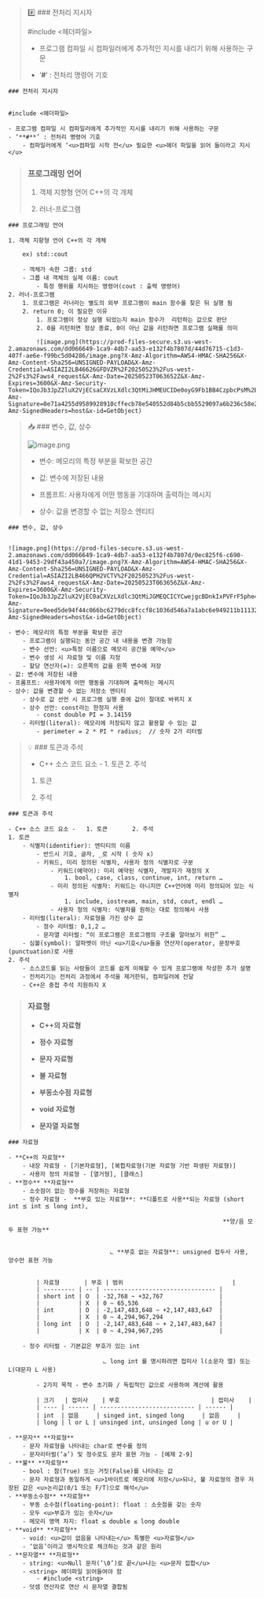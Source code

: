 
> #️⃣ ### 전처리 지시자  
>   
> #include <헤더파일>  
>   
> - 프로그램 컴파일 시 컴파일러에게 추가적인 지시를 내리기 위해 사용하는 구문  
>   
> - ‘**#**’ : 전처리 명령어 기호


	### 전처리 지시자


	#include <헤더파일>

	- 프로그램 컴파일 시 컴파일러에게 추가적인 지시를 내리기 위해 사용하는 구문
	- ‘**#**’ : 전처리 명령어 기호
		- 컴파일러에게 ‘<u>컴파일 시작 전</u> 필요한 <u>헤더 파일을 읽어 들이라고 지시</u>

> ### 프로그래밍 언어  
>   
> 1. 객체 지향형 언어 C++의 각 개체  
>   
> 2. 러너-프로그램


	### 프로그래밍 언어

	1. 객체 지향형 언어 C++의 각 개체

		ex) std::cout 

		- 객체가 속한 그룹: std
		- 그룹 내 객체의 실제 이름: cout
			- 특정 행위를 지시하는 명령어(cout : 출력 명령어)
	2. 러너-프로그램
		1. 프로그램은 러너라는 별도의 외부 프로그램이 main 함수를 찾은 뒤 실행 됨
		2. return 0; 이 필요한 이유
			1. 프로그램이 정상 실행 되었는지 main 함수가  리턴하는 값으로 판단
			2. 0을 리턴하면 정상 종료, 0이 아닌 값을 리턴하면 프로그램 실패를 의미

			![image.png](https://prod-files-secure.s3.us-west-2.amazonaws.com/dd066649-1ca9-4db7-aa53-e132f4b7807d/44d76715-c1d3-407f-ae6e-f99bc5d04286/image.png?X-Amz-Algorithm=AWS4-HMAC-SHA256&X-Amz-Content-Sha256=UNSIGNED-PAYLOAD&X-Amz-Credential=ASIAZI2LB46626GFDVZR%2F20250523%2Fus-west-2%2Fs3%2Faws4_request&X-Amz-Date=20250523T063652Z&X-Amz-Expires=3600&X-Amz-Security-Token=IQoJb3JpZ2luX2VjECsaCXVzLXdlc3QtMiJHMEUCIDe0oyG9Fb1BB4CzpbcPsM%2BGds4OgPfRUYJttWnM8O44AiEAv0C7JMwpZGgsGLFCLuQaqQWzhC8bCQToe55jsRAhKNQqiAQI5P%2F%2F%2F%2F%2F%2F%2F%2F%2F%2FARAAGgw2Mzc0MjMxODM4MDUiDNlrkW%2Fkzlwbr490ECrcA4ELQ%2FA8e6V%2FZyzvKO%2Bs5pM4cbKKqu4dUnnryvkclDczcZjEiVArQ4BPkvIXT47QlVvVLiZMSRDGyO3JEoajGw4eEoj1iibl4iG5lwQHUiIRIOor6iP%2FBSsHjW53Qk9U%2BNk7SEOM2WkzKirNGNi2kxzLjPA%2Bb%2FQXBi1EXbJoi%2BZB4OTc8GQ%2BEIt9Pb1ly3x4QYGrAWnwMKmBqWoym3M%2BKVcq1OBaSHqm76OZgYC4hapbTIFLsVyLCflJWuFGTg8XSn4%2F8cbAa7Ic1DkgQsA4Au4VJTOOLQbBPsZ1VV%2BP0N6ZUrHvQ49A8y%2FbyljHdj7EX8cgqkuiQaXoGIvj28aorrGKgFpRutjCZeBLcBcHheWWrSAA4Nt%2FTSPcH9jP2tuyB44nWbV1G67jA7R3md0Mx9sBKNE8rrdDC6%2BIUukz5YtLQESmJSqe0sTzupgTjSyTov6uH9xi7uDUhJxfjikTaS1Ako8UrxqdIiiMZ56GcKfY50ofy2QM2dY8Uww4sZgZg8d%2BGMNGGRxm%2BGnD0whR01%2FCrnguplzXpDrFfBJWR47Kf5RSMlXXHvhUqEdDGzLcESOywGgWsOROv70D74cQ4IiyPK5mGytskP6kGtKMEPl9Srffyhqd02RtDcuNMLTCv8EGOqUBoORBPc4EPqnWKgFhcyBWmKmG73n%2BtKWDwQ8bD9Jwtf7lew3AvdC4izAz8Y5c%2Bc18DWus1ozo9qg84oZV78iWVPONWEEbhaaK8ba586bWe9vHtttybuFSeny8CUiRIF4s8WEufrkqQh7oU6%2BY2Cr%2FwSBpBarwuCW%2Bjljw19AYKRLIeV%2F7ooQ3ceS7dXM2qy0a%2BAUYxk6pYdJ7Q5l3%2Fsbjh8xB9GjQ&X-Amz-Signature=0e71a4255d9589928910cffecb78e540552d84b5cbb5529097a6b236c58e2664&X-Amz-SignedHeaders=host&x-id=GetObject)


> 📥 ### 변수, 값, 상수  
>   
> ![image.png](https://prod-files-secure.s3.us-west-2.amazonaws.com/dd066649-1ca9-4db7-aa53-e132f4b7807d/0ec825f6-c690-41d1-9453-29df43a450a7/image.png?X-Amz-Algorithm=AWS4-HMAC-SHA256&X-Amz-Content-Sha256=UNSIGNED-PAYLOAD&X-Amz-Credential=ASIAZI2LB466UMFXDTW3%2F20250523%2Fus-west-2%2Fs3%2Faws4_request&X-Amz-Date=20250523T063656Z&X-Amz-Expires=3600&X-Amz-Security-Token=IQoJb3JpZ2luX2VjECsaCXVzLXdlc3QtMiJHMEUCIQDIi756eOiMTqHfZy6KK62CB1Ev9BXGllebAV%2FdMXVJyQIgFkZj0uiTBeEyTJYvmo8CKeBQU3m6vZarA%2BZToPWB1NcqiAQI5P%2F%2F%2F%2F%2F%2F%2F%2F%2F%2FARAAGgw2Mzc0MjMxODM4MDUiDCvynssBSczdlsNqRyrcA8WjfWGh1kujyX2MbtTBj0RqvMe9JBWfGoZAdRMy6f5%2F5PWat3epiAxQUkLiVqlWafRsWSbqt8lEc%2B8R47AFepHNpU37sLJ4C0lfHyah6VGT3WsdXsJV7wVjX4P0tTgw9FKeyjqCfsmsj0w4yeXH3eonZ45exQjP5dRQLOqS5KLdFmiSENamK5IRxf%2FQVwaZYM1ZPhbspPD7ToeA0j0Aix4b%2F0PY0qw2Ni5UaJpl2IvP1JuiG977PCnbO%2Ftlt%2BEL22%2Fr8dTKGbX2%2BUIvtJjag3LPUVmUVA%2Bvxp6%2Bnk%2Bhuh4xGkENcAEU%2FI8RjKNU2DdulPfHEGfjPKc1Z17xhmkGIOq%2Fa3iRv9IgAV%2FyiS%2FgGdAc%2Fzq6JvcDKxZ1Tj5ikZ%2Fsgt4t%2BfjrDxu%2FTGOVbHp9VDTXgJZhTAsK8GFxr5HC%2FEEeR%2Fz9XzWRQUpripla0cMIBbpbvY80JOtJcmIiz%2F0hAOPZ1T4EBHZ9H3pF6aVWKFQb9oFEr5tzTbW1E6N4ygX6szOtY4BPiSxD38zevzpnmtcEKBmjMVwVi%2FHqqQD4Wi2UUTruvHWu6wS5RQTNCmCqaOqiDApmNAuOSqNrlH40H8NHlcc5nJqkRleHlwdAnLCi%2Fs2rL8xZz7%2BWNuO4MPzCv8EGOqUB8WzuiEV9uZikNcmgls2ELf71wxSnwS7sAmx7UH4%2FyRVzBJrabo1R7WnqJosu6si7eD6qmPFFNKjnLS35cDVfu6lmWWWpBQhnI1M5VJmestFnGoOjPjqhFBY9F%2Fcgu2f613MsjY7cxxMY9vAATTQS1KHXaAA7UySRlmbGHvLNZ%2F16CXT0G66ftvsa5pzof5lgRaJRFgZk0rBMjr5h%2BKVU58v9Bnx5&X-Amz-Signature=cd52c4436300a8eb8e179702beca5790c621b917d17122f14e864fce67494ea5&X-Amz-SignedHeaders=host&x-id=GetObject)  
>   
> - 변수: 메모리의 특정 부분을 확보한 공간  
>   
> - 값: 변수에 저장된 내용  
>   
> - 프롬프트: 사용자에게 어떤 행동을 기대하며 출력하는 메시지  
>   
> - 상수: 값을 변경할 수 없는 저장소 엔티티


	### 변수, 값, 상수


	![image.png](https://prod-files-secure.s3.us-west-2.amazonaws.com/dd066649-1ca9-4db7-aa53-e132f4b7807d/0ec825f6-c690-41d1-9453-29df43a450a7/image.png?X-Amz-Algorithm=AWS4-HMAC-SHA256&X-Amz-Content-Sha256=UNSIGNED-PAYLOAD&X-Amz-Credential=ASIAZI2LB466QPH2VCTV%2F20250523%2Fus-west-2%2Fs3%2Faws4_request&X-Amz-Date=20250523T063656Z&X-Amz-Expires=3600&X-Amz-Security-Token=IQoJb3JpZ2luX2VjEC0aCXVzLXdlc3QtMiJGMEQCICYCwejgcBDnkIxPVFrF5phe44a4aQ6A4CiohVr3fAahAiBKImMWIIG4coIgA%2FOoKPQrKQTv5VOE31ym%2FEICp3RWpSqIBAjm%2F%2F%2F%2F%2F%2F%2F%2F%2F%2F8BEAAaDDYzNzQyMzE4MzgwNSIMdyxFxHa8L7mA7T1vKtwD1yLpk%2BgMyffw6vU3tWm588NLt5Q0w%2BbAzqOQWUKe54PTJ9U5I4Axz0LexwxRjxTkeIGhatnCiYgU3aNFVfJU6ELkEmeu0PhWCGuWAFQKqfW7%2FTRC%2FyAU%2BSI4E1MKVafUDXFP2mOrA8VWcLatqekJAgIYYR6HcEk0MfhtKdPJolgl2S4M4yW8r2YTPlw9QRPTrHZSdKkKfiFNGFSBNr10w%2BtVnVLnYWOXKtzEA%2BOOQiI%2FktjHgWKJ44F9OWhuCycHJSDnUhWa5wdHKC2hG5kQXL%2BH5jowDivuCneiXuH%2FH%2BD%2BTSlDSL7Y6jwraeWni64LsCf0HwTR8E5SmXKOnLnHDdLYmjR2fNoL2AeLRN0RLS4PLXe5RRxclMx2qq31CHAgKinFqosDBV9KcVDE7Qybl9Y2JNilxsTvjOfKKO3MfRKHHE83L1ZfR4KY32sc3d2pqW7sF%2BH25Lq6uQ29piCPLHaFxtyBYzWYYQpzTghsDJXIoKIIlFLQrSYfZTK0yWcDCa%2FpWfNM7iWwKCOeB1sPzfSsm%2FZYEJ5M4q60U8nS6LfkF5AKk0s3vYThPwJcge2R2WkGgfZegyu8zXfatYNAfeO1%2Fctv2i4r4sNM9qsFsV403IeMoS6rXoA22%2BMwv4fAwQY6pgH%2Fgdv53Pd2cZKppz7IBviwXdWmvK1GrCr1L%2FsDso%2BTKiY5oePWR3gRJOJRmyyj3ZSAlX1jkg1cX9w4cWIbLzwZWyMZKy9UmfMKhDNNqB0x4Yn61gl7O%2BQ46%2F3G8VH3N3wSsKr5xNo6BbunXBbQNe01tbe0XEApUwWtuR55PJdnI1simQgRbBYTCcrFgpNVHgvE67ZlLbjrDFepRykKsgWcqbZv3CJ1&X-Amz-Signature=9eed5de94f44c066bc6279dcc8fccf8c1036d546a7a1abc6e949211b11132361&X-Amz-SignedHeaders=host&x-id=GetObject)

	- 변수: 메모리의 특정 부분을 확보한 공간
		- 프로그램이 실행되는 동안 공간 내 내용을 변경 가능함
		- 변수 선언: <u>특정 이름으로 메모리 공간을 예약</u>
		- 변수 생성 시 자료형 및 이름 지정
		- 할당 연산자(=): 오른쪽의 값을 왼쪽 변수에 저장
	- 값: 변수에 저장된 내용
	- 프롬프트: 사용자에게 어떤 행동을 기대하며 출력하는 메시지
	- 상수: 값을 변경할 수 없는 저장소 엔티티
		- 상수로 값 선언 시 프로그램 실행 중에 값이 절대로 바뀌지 X
		- 상수 선언: const라는 한정자 사용
			- const double PI = 3.14159
		- 리터럴(literal): 메모리에 저장되지 않고 활용할 수 있는 값
			- perimeter = 2 * PI * radius;  // 숫자 2가 리터럴

> 💡 ### 토큰과 주석  
>   
> - C++ 소스 코드 요소 -   1. 토큰       2. 주석  
>   
> 1. 토큰  
>   
> 2. 주석


	### 토큰과 주석

	- C++ 소스 코드 요소 -   1. 토큰       2. 주석
	1. 토큰
		- 식별자(identifier): 엔티티의 이름
			- 반드시 기호, 글자, _로 시작 ( 숫자 x)
			- 키워드, 미리 정의된 식별자, 사용자 정의 식별자로 구분
				- 키워드(예약어): 미리 예약된 식별자, 개발자가 재정의 X
					1. bool, case, class, continue, int, return …
				- 미리 정의된 식별자: 키워드는 아니지만 C++언어에 미리 정의되어 있는 식별자
					1. include, iostream, main, std, cout, endl …
				- 사용자 정의 식별자: 식별자를 원하는 대로 정의해서 사용
		- 리터럴(literal): 자료형을 가진 상수 값
			- 정수 리터럴: 0,1,2 …
			- 문자열 리터럴: “이 프로그램은 프로그램의 구조를 알아보기 위한” …
		- 심볼(symbol): 알파벳이 아닌 <u>기호</u>들을 연산자(operator, 문장부호(punctuation)로 사용
	2. 주석
		- 소스코드를 읽는 사람들이 코드를 쉽게 이해할 수 있게 프로그램에 작성한 추가 설명
		- 전처리기는 전처리 과정에서 주석을 제거한뒤, 컴파일러에 전달
		- C++은 중첩 주석 지원하지 X

> ### 자료형  
>   
> - **C++의 자료형**  
>   
> - **정수** **자료형**  
>   
> - **문자** **자료형**  
>   
> - **불** **자료형**  
>   
> - **부동소수점** **자료형**  
>   
> - **void** **자료형**  
>   
> - **문자열** **자료형**


	### 자료형

	- **C++의 자료형**
		- 내장 자료형 - [기본자료형], [복합자료형(기본 자료형 기반 파생된 자료형)]
		- 사용자 정의 자료형 - [열거형], [클래스]
	- **정수** **자료형**
		- 소숫점이 없는 정수를 저장하는 자료형
		- 정수 자료형 -  **부호 있는 자료형**: **디폴트로 사용**되는 자료형 (short int ⪯ int ⪯ long int),

		                                                         **양/음 모두 표현 가능**


		                         ⨽ **부호 없는 자료형**: unsigned 접두사 사용, 양수만 표현 가능


			| 자료형       | 부호 | 범위                               |
			| --------- | -- | -------------------------------- |
			| short int | O  | -32,768 ~ +32,767                |
			|           | X  | 0 ~ 65,536                       |
			| int       | O  | -2,147,483,648 ~ +2,147,483,647  |
			|           | X  | 0 ~ 4,294,967,294                |
			| long int  | O  | -2,147,483,648 ~ + 2,147,483,647 |
			|           | X  | 0 ~ 4,294,967,295                |

		- 정수 리터럴 - 기본값은 부호가 있는 int

			                   ⨽ long int 를 명시하려면 접미사 l(소문자 엘) 또는 L(대문자 L 사용)

			- 2가지 목적 - 변수 초기화 / 독립적인 값으로 사용하여 계산에 활용

			| 크기   | 접미사    | 부호                          | 접미사    |
			| ---- | ------ | --------------------------- | ------ |
			| int  | 없음     | singed int, singed long     | 없음     |
			| long | l or L | unsinged int, unsinged long | u or U |

	- **문자** **자료형**
		- 문자 자료형을 나타내는 char로 변수를 정의
		- 문자리터럴(’a’) 및 정수로도 문자 표현 가능 - [예제 2-9]
	- **불** **자료형**
		- bool : 참(True) 또는 거짓(False)를 나타내는 값
		- 문자 자료형과 동일하게 <u>1바이트로 메모리에 저장</u>되나, 불 자료형의 경우 저장된 값은 <u>논리값(0/1 또는 F/T)으로 해석</u>
	- **부동소수점** **자료형**
		- 부동 소수점(floating-point): float : 소숫점을 갖는 숫자
		- 모두 <u>부호가 있는 숫자</u>
		- 메모리 영역 차지: float ≤ double ≤ long double
	- **void** **자료형**
		- void: <u>값이 없음을 나타내는</u> 특별한 <u>자료형</u>
		- ‘없음’이라고 명시적으로 체크하는 것과 같은 원리
	- **문자열** **자료형**
		- string: <u>Null 문자(’\0’)로 끝</u>나는 <u>문자 집합</u>
		- <string> 헤더파일 읽어들여야 함
			- #include <string>
		- 덧셈 연산자로 연산 시 문자열 결합됨
